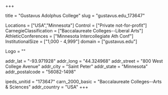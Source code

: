 
+++

title = "Gustavus Adolphus College"
slug = "gustavus.edu_173647"

Locations = ["USA","Minnesota"]
Control = ["Private not-for-profit"]
CarnegieClassification = ["Baccalaureate Colleges--Liberal Arts"]
AthleticConferences = ["Minnesota Intercollegiate Ath Conf"]
InstitutionalSize = ["1,000 - 4,999"]
domain = ["gustavus.edu"]

Logo = ""

addr_lat = "-93.971928"
addr_long = "44.324968"
addr_street = "800 West College Avenue"
addr_city = "Saint Peter"
addr_state = "Minnesota"
addr_postalcode = "56082-1498"

ipeds_unitid = "173647"
carn_2000_basic = "Baccalaureate Colleges--Arts & Sciences"
addr_country = "USA"
+++
    
